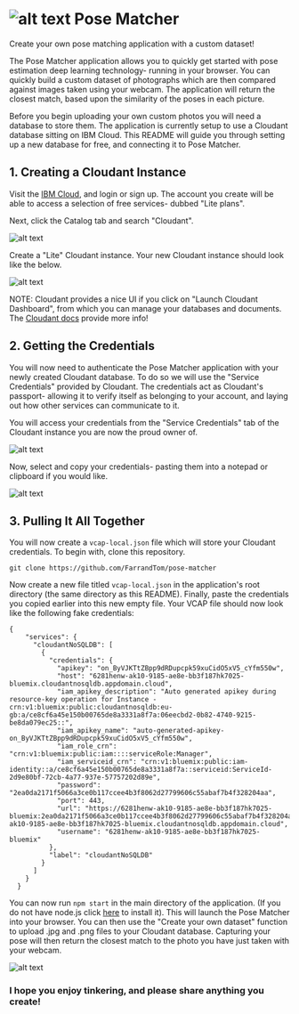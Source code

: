 # ![alt text](https://github.com/FarrandTom/pose-matcher/blob/master/readme-images/lady_walking.png "Lady Walking Icon") Pose Matcher
Create your own pose matching application with a custom dataset!

The Pose Matcher application allows you to quickly get started with pose estimation deep learning technology- running in your browser. You can quickly build a custom dataset of photographs which are then compared against images taken using your webcam. The application will return the closest match, based upon the similarity of the poses in each picture.

Before you begin uploading your own custom photos you will need a database to store them. The application is currently setup to use a Cloudant database sitting on IBM Cloud. This README will guide you through setting up a new database for free, and connecting it to Pose Matcher.

## 1. Creating a Cloudant Instance
Visit the [IBM Cloud](https://cloud.ibm.com), and login or sign up. The account you create will be able to access a selection of free services- dubbed "Lite plans".

Next, click the Catalog tab and search "Cloudant". 

![alt text](https://github.com/FarrandTom/pose-matcher/blob/master/readme-images/cloudant_in_catalog.png "Cloudant in Catalog")

Create a "Lite" Cloudant instance. Your new Cloudant instance should look like the below. 

![alt text](https://github.com/FarrandTom/pose-matcher/blob/master/readme-images/cloudant_landing_page.png "Cloudant landing page")

NOTE: Cloudant provides a nice UI if you click on "Launch Cloudant Dashboard", from which you can manage your databases and documents. The [Cloudant docs](https://cloud.ibm.com/docs/services/Cloudant?topic=cloudant-overview#overview) provide more info!

## 2. Getting the Credentials
You will now need to authenticate the Pose Matcher application with your newly created Cloudant database. To do so we will use the "Service Credentials" provided by Cloudant. The credentials act as Cloudant's passport- allowing it to verify itself as belonging to your account, and laying out how other services can communicate to it.

You will access your credentials from the "Service Credentials" tab of the Cloudant instance you are now the proud owner of. 

![alt text](https://github.com/FarrandTom/pose-matcher/blob/master/readme-images/service_credentials_tab.png "Service credentials tab")

Now, select and copy your credentials- pasting them into a notepad or clipboard if you would like.

![alt text](https://github.com/FarrandTom/pose-matcher/blob/master/readme-images/service_credentials_landing_page.png "Service credentials landing page")

## 3. Pulling It All Together
You will now create a `vcap-local.json` file which will store your Cloudant credentials. To begin with, clone this repository. 

`git clone https://github.com/FarrandTom/pose-matcher`

Now create a new file titled `vcap-local.json` in the application's root directory (the same directory as this README). Finally, paste the credentials you copied earlier into this new empty file. Your VCAP file should now look like the following fake credentials:

```
{
    "services": {
      "cloudantNoSQLDB": [
        {
          "credentials": {
            "apikey": "on_ByVJKTtZBpp9dRDupcpk59xuCidO5xV5_cYfm550w",
            "host": "6281henw-ak10-9185-ae8e-bb3f187hk7025-bluemix.cloudantnosqldb.appdomain.cloud",
            "iam_apikey_description": "Auto generated apikey during resource-key operation for Instance - crn:v1:bluemix:public:cloudantnosqldb:eu-gb:a/ce8cf6a45e150b00765de8a3331a8f7a:06eecbd2-0b82-4740-9215-be8da079ec25::",
            "iam_apikey_name": "auto-generated-apikey-on_ByVJKTtZBpp9dRDupcpk59xuCidO5xV5_cYfm550w",
            "iam_role_crn": "crn:v1:bluemix:public:iam::::serviceRole:Manager",
            "iam_serviceid_crn": "crn:v1:bluemix:public:iam-identity::a/ce8cf6a45e150b00765de8a3331a8f7a::serviceid:ServiceId-2d9e80bf-72cb-4a77-937e-57757202d89e",
            "password": "2ea0da2171f5066a3ce0b117ccee4b3f8062d27799606c55abaf7b4f328204aa",
            "port": 443,
            "url": "https://6281henw-ak10-9185-ae8e-bb3f187hk7025-bluemix:2ea0da2171f5066a3ce0b117ccee4b3f8062d27799606c55abaf7b4f328204aa@06281henw-ak10-9185-ae8e-bb3f187hk7025-bluemix.cloudantnosqldb.appdomain.cloud",
            "username": "6281henw-ak10-9185-ae8e-bb3f187hk7025-bluemix"
          },
          "label": "cloudantNoSQLDB"
        }
      ]
    }
  }
```

You can now run `npm start` in the main directory of the application. (If you do not have node.js click [here](https://nodejs.org/en/) to install it). This will launch the Pose Matcher into your browser. You can then use the "Create your own dataset" function to upload .jpg and .png files to your Cloudant database. Capturing your pose will then return the closest match to the photo you have just taken with your webcam. 

![alt text](https://github.com/FarrandTom/pose-matcher/blob/master/readme-images/app_screenshot.png "App screenshot")

### I hope you enjoy tinkering, and please share anything you create!

